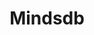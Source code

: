 ---
created: '2025-09-16T15:05:15.652608'
modified: '2025-09-18T06:32:12.392231'
ship_factor: 5
subtype: mcp-servers
tags: []
title: Mindsdb
type: tool
version: 1
---